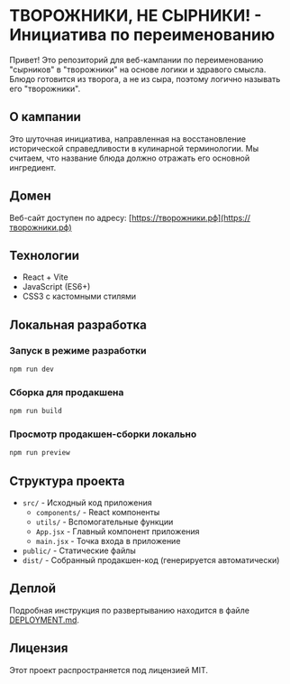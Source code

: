 # ТВОРОЖНИКИ, НЕ СЫРНИКИ! - Инициатива по переименованию

Привет! Это репозиторий для веб-кампании по переименованию "сырников" в "творожники" на основе логики и здравого смысла. Блюдо готовится из творога, а не из сыра, поэтому логично называть его "творожники".

## О кампании

Это шуточная инициатива, направленная на восстановление исторической справедливости в кулинарной терминологии. Мы считаем, что название блюда должно отражать его основной ингредиент.

## Домен

Веб-сайт доступен по адресу: [https://творожники.рф](https://творожники.рф)

## Технологии

- React + Vite
- JavaScript (ES6+)
- CSS3 с кастомными стилями

## Локальная разработка

### Запуск в режиме разработки
```bash
npm run dev
```

### Сборка для продакшена
```bash
npm run build
```

### Просмотр продакшен-сборки локально
```bash
npm run preview
```

## Структура проекта

- `src/` - Исходный код приложения
  - `components/` - React компоненты
  - `utils/` - Вспомогательные функции
  - `App.jsx` - Главный компонент приложения
  - `main.jsx` - Точка входа в приложение
- `public/` - Статические файлы
- `dist/` - Собранный продакшен-код (генерируется автоматически)

## Деплой

Подробная инструкция по развертыванию находится в файле [DEPLOYMENT.md](DEPLOYMENT.md).

## Лицензия

Этот проект распространяется под лицензией MIT.